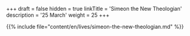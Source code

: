 +++
draft = false
hidden = true
linkTitle = 'Simeon the New Theologian'
description = '25 March'
weight = 25
+++

{{% include file="content/en/lives/simeon-the-new-theologian.md" %}}
